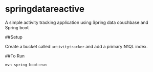 # springdatareactive


A simple activity tracking application using Spring data couchbase and Spring boot

##Setup

Create a bucket called `activitytracker` and add a primary N1QL index.

##To Run

`mvn spring-boot:run`
